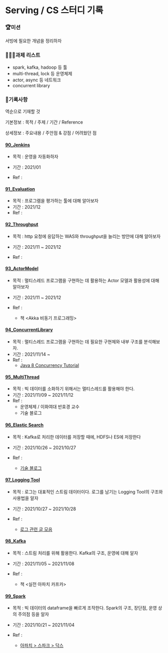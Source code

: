 # Serving / CS 스터디 기록



### 🏆미션

서빙에 필요한 개념을 정리하자



### 🧑🏻‍💻과제 리스트

- spark, kafka, hadoop 등 툴
- multi-thread, lock 등 운영체제 
- actor, async 등 네트워크
- concurrent library



### 🎯기록사항

역순으로 기재할 것

기본정보 : 목적 / 주제 / 기간 / Reference

상세정보 : 주요내용 / 주안점 & 강점 / 어려웠던 점



#### [90_Jenkins](./90_Jenkins)

- 목적 : 운영을 자동화하자

- 기간 : 2021/01

- Ref : 

  

#### [91_Evaluation](./91_Evaluation)

- 목적 : 프로그램을 평가하는 툴에 대해 알아보자
- 기간 : 2021/12
- Ref :



#### [92_Throughput](./92_Throughput)

- 목적 : http 요청에 응답하는 WAS와 throughput을 늘리는 방안에 대해 알아보자

- 기간 : 2021/11 ~ 2021/12

- Ref :

  

#### [93_ActorModel](./93_ActorModel)

- 목적 : 멀티스레드 프로그램을 구현하는 데 활용하는 Actor 모델과 활용성에 대해 알아보자

- 기간 : 2021/11 ~ 2021/12

- Ref :

  - 책 <Akka 비동기 프로그래밍>

    

#### [94_ConcurrentLibrary](./94_ConcurrentLibrary)

- 목적 : 멀티스레드 프로그램을 구현하는 데 필요한 구현체와 내부 구조를 분석해보자.
- 기간 : 2021/11/14 ~ 
- Ref :
  - [Java 8 Concurrency Tutorial](https://winterbe.com/posts/2015/04/07/java8-concurrency-tutorial-thread-executor-examples/)



#### [95_MultiThread](./95_MultiThread)

- 목적 : 빅 데이터를 소화하기 위해서는 멀티스레드를 활용해야 한다.
- 기간 : 2021/11/09 ~ 2021/11/12
- Ref : 
  - 운영체제 / 이화여대 반효경 교수
  - 기술 블로그



#### [96_Elastic Search](96_ElasticSearch)

- 목적 : Kafka로 처리한 데이터를 저장할 때에, HDFS나 ES에 저장한다
- 기간 : 2021/10/26 ~ 2021/10/27
- Ref : 

  - [기술 블로그](https://sudarlife.tistory.com/entry/Elasticsearch-간단-개념-장단?category=1114901)



#### [97_Logging Tool](97_LoggingTool)

- 목적 : 로그는 대표적인 스트림 데이터이다. 로그를 남기는 Logging Tool의 구조와 사용법을 알자

- 기간 : 2021/10/27 ~ 2021/10/28

- Ref : 

  - [로그 관련 글 모음](https://zzsza.github.io/data/2021/06/13/data-event-log-definition/)




#### [98_Kafka](./98_Kafka)

- 목적 : 스트림 처리를 위해 활용한다. Kafka의 구조, 운영에 대해 알자

- 기간 : 2021/11/05 ~ 2021/11/08

- Ref :

  - 책 <실전 아파치 카프카>

    

#### [99_Spark](./99_Spark)

- 목적 : 빅 데이터의 dataframe을 빠르게 조작한다. Spark의 구조, 장단점, 운영 상의 주의점 등을 알자

- 기간 : 2021/10/21 ~ 2021/11/04

- Ref : 

  - [아파치 > 스파크 > 닥스](https://spark.apache.org/docs/2.3.1/api/scala/index.html#org.apache.spark.sql.Dataset)

    





